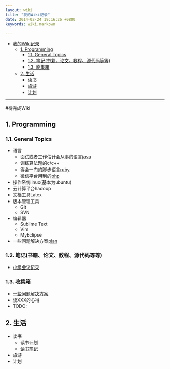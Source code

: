 ```yaml
---
layout: wiki
title: "我的Wiki记录"
date: 2014-02-24 19:16:26 +0800
keywords: wiki,markown

---
```


*   [我的Wiki记录](#toc1)
    *   [1. Programming](#toc_1.1)
        *   [1.1. General Topics](#toc_1.1.1)
        *   [1.2. 笔记(书籍、论文、教程、源代码等等)](#toc_1.1.2)
        *   [1.3. 收集箱](#toc_1.1.3)
    *   [2. 生活](#toc_1.2)
        *   [读书](#toc_1.2)
        *   [旅游](#toc_1.2)
        *   [计划](#toc_1.2) 
* * *
</div>
<div class="neirong">


#待完成Wiki


<h2 id="toc_1.1">1. Programming</h2>
<h3 id="toc_1.1.1">1.1. General Topics</h3>

*   语言
    *   面试或者工作估计会从事的语言[java](./java/)     
    *   训练算法题的c/c++
    *   得会一门的脚步语言[ruby](./ruby/)
    *   微信平台用到的[php](./php/)
*   操作系统linux(基本为ubuntu)
*   云计算平台hadoop
*   文档工具Latex
*   版本管理工具
    *   Git
    *   SVN
*   编辑器
    *   Sublime Text
    *   Vim
    *   MyEclipse
*   一些问题解决方案[plan](./zaxiang/solve.html)

<h3 id="toc_1.1.2">1.2. 笔记(书籍、论文、教程、源代码等等)</h3>

*   [小组会议记录](./huiyijilu/)

<h3 id="toc_1.1.3">1.3. 收集箱</h3>

*   [一些问题解决方案](./zaxiang/solve.html)
*   读XXX的心得 
*   <span class="todo">TODO: 


<h2 id="toc_1.2">2. 生活</h2>

*   读书
    *   读书计划
    *   [读书笔记](http://www.unkeltao.com/blog/categories/du-shu-bi-ji/)
*   旅游
*   计划

